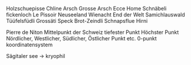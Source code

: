 
Holzschuepisse
Chline Arsch Grosse Arsch
Ecce Home
Schnäbeli
fickenloch
Le Pissoir
Neuseeland
Wienacht 
End der Welt
Samichlauswald
Tüüfelsfüdli
Grossäti
Speck
Brot-Zeindli
Schnapsflue
Hirni

Pierre de Niton
Mittelpunkt der Schweiz
tiefester Punkt
Höchster Punkt
Nördlicher, Westlicher, Südlicher, Östlicher Punkt etc.
0-punkt koordinatensystem

Sägitaler see -> kryophil